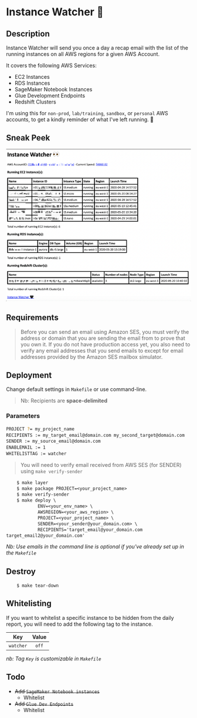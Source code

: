# Instance Watcher :eyes:

## Description

Instance Watcher will send you once a day a recap email with the list of the running instances on all AWS regions for a given AWS Account.

It covers the following AWS Services:

- EC2 Instances
- RDS Instances
- SageMaker Notebook Instances
- Glue Development Endpoints
- Redshift Clusters

I'm using this for `non-prod`, `lab/training`, `sandbox`, or `personal` AWS accounts, to get a kindly reminder of what I've left running. :money_with_wings:

## Sneak Peek

![Mail Sample](assets/mail-sample.png)

## Requirements

> Before you can send an email using Amazon SES, you must verify the address or domain that you are sending the email from to prove that you own it. If you do not have production access yet, you also need to verify any email addresses that you send emails to except for email addresses provided by the Amazon SES mailbox simulator.

## Deployment

Change default settings in `Makefile` or use command-line.

> Nb: Recipients are **space-delimited**

### Parameters

```bash
PROJECT ?= my_project_name
RECIPIENTS := my_target_email@domain.com my_second_target@domain.com
SENDER := my_source_email@domain.com
ENABLEMAIL := 1
WHITELISTTAG := watcher
```

> You will need to verify email received from AWS SES (for SENDER) using `make verify-sender`

        $ make layer
        $ make package PROJECT=<your_project_name>
        $ make verify-sender
        $ make deploy \
                ENV=<your_env_name> \
                AWSREGION=<your_aws_region> \
                PROJECT=<your_project_name> \
                SENDER=<your_sender@your_domain.com> \
                RECIPIENTS='target_email@your_domain.com target_email2@your_domain.com'

*Nb: Use emails in the command line is optional if you've already set up in the `Makefile`*

## Destroy

        $ make tear-down

## Whitelisting

If you want to whitelist a specific instance to be hidden from the daily report, you will need to add the following tag to the instance.

| Key | Value |
|:---:|:-----:|
| `watcher` | `off` |

*nb: Tag `Key` is customizable in `Makefile`*

## Todo

* ~~Add `SageMaker Notebook instances`~~
  * Whitelist
* ~~Add `Glue Dev Endpoints`~~
  * Whitelist